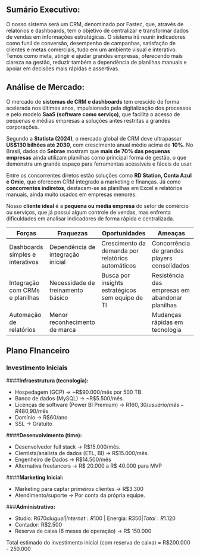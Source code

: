 ## Sumário Executivo:
O nosso sistema será um CRM, denominado por Fastec, que, através de relatórios e dashboards, tem o objetivo de centralizar e transformar dados de vendas em informações estratégicas. 
O sistema irá reunir indicadores como funil de conversão, desempenho de campanhas, satisfação de clientes e metas comerciais, tudo em um ambiente visual e interativo. Temos como meta, atingir e ajudar grandes empresas, oferecendo mais clareza na gestão, reduzir também a dependência de planilhas manuais e apoiar em decisões mais rápidas e assertivas.

## Análise de Mercado:

O mercado de **sistemas de CRM e dashboards** tem crescido de forma acelerada nos últimos anos, impulsionado pela digitalização dos processos e pelo modelo **SaaS (software como serviço)**, que facilita o acesso de pequenas e médias empresas a soluções antes restritas a grandes corporações.

Segundo a **Statista (2024)**, o mercado global de CRM deve ultrapassar **US$130 bilhões até 2030**, com crescimento anual médio acima de **10%**. No Brasil, dados do **Sebrae** mostram que **mais de 70% das pequenas empresas** ainda utilizam planilhas como principal forma de gestão, o que demonstra um grande espaço para ferramentas acessíveis e fáceis de usar.

Entre os concorrentes diretos estão soluções como **RD Station, Conta Azul e Omie**, que oferecem CRM integrado a marketing e finanças. Já como **concorrentes indiretos**, destacam-se as planilhas em Excel e relatórios manuais, ainda muito usados em empresas menores.

Nosso **cliente ideal** é a **pequena ou média empresa** do setor de comércio ou serviços, que já possui algum controle de vendas, mas enfrenta dificuldades em analisar indicadores de forma rápida e centralizada.

| Forças | Fraquezas | Oportunidades | Ameaças |
|--------|------|----|--------|
| Dashboards simples e interativos | Dependência de integração inicial | Crescimento da demanda por relatórios automáticos | Concorrência de grandes players consolidados|
| Integração com CRMs e planilhas | Necessidade de treinamento básico | Busca por insights estratégicos sem equipe de TI | Resistência das empresas em abandonar planilhas|
| Automação de relatórios | Menor reconhecimento de marca | | Mudanças rápidas em tecnologia |


## Plano FInanceiro

### Investimento Iniciais
####**Infraestrutura (tecnologia):**

- Hospedagem (GCP) → ~R$90.000/mês por 500 TB.
- Banco de dados (MySQL) → ~R$5.500/mês.
- Licenças de software (Power BI Premium) → R$160,30/usuário/mês - R$480,90/mês 
- Domínio → R$60/ano 
- SSL → Gratuito

####**Desenvolvimento (time):**

- Desenvolvedor full stack → R$15.000/mês.
- Cientista/analista de dados (ETL, BI) → R$15.000/mês.
- Engenheiro de Dados → R$14.500/mês
- Alternativa freelancers → R$ 20.000 a R$ 40.000 para MVP

####**Marketing Inicial:**

- Marketing para captar primeiros clientes → R$3.300
- Atendimento/suporte → Por conta da própria equipe.

###**Administrativo:**

- Studio: R$670 aluguel | Internet: R$100 | Energia: R$350 | Total: R$1.120
- Contador: R$2.500
- Reserva de caixa (6 meses de operação) → R$ 150.000

Total estimado do investimento inicial (com reserva de caixa) = R$200.000 - 250.000









